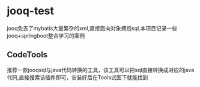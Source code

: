 # jooq-test
jooq免去了mybatis大量繁杂的xml,直接面向对象拥抱sql,本项目记录一些jooq+springboot整合学习的案例

## CodeTools
推荐一款jooqsql与java代码转换的工具，该工具可以把sql直接转换成对应的java代码,直接搜索该插件即可，安装好后在Tools试图下就能找到
